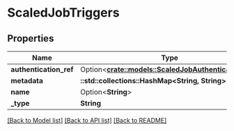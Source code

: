 # ScaledJobTriggers

## Properties

Name | Type | Description | Notes
------------ | ------------- | ------------- | -------------
**authentication_ref** | Option<[**crate::models::ScaledJobAuthenticationRef**](ScaledJob_authenticationRef.md)> |  | [optional]
**metadata** | **::std::collections::HashMap<String, String>** |  | 
**name** | Option<**String**> |  | [optional]
**_type** | **String** |  | 

[[Back to Model list]](../README.md#documentation-for-models) [[Back to API list]](../README.md#documentation-for-api-endpoints) [[Back to README]](../README.md)


